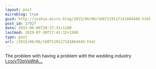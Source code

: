 ```yaml
---
layout: post
microblog: true
guid: http://joshua.micro.blog/2015/06/06/t607119117141864449.html
post_id: 37927
date: 2015-06-06T20:37:31+1100
lastmod: 2019-07-30T17:41:32+1100
type: post
url: /2015/06/06/t607119117141864449.html
---
```

The problem with having a problem with the wedding industry [t.co/vT0qVpWtA...](http://t.co/vT0qVpWtAR)
